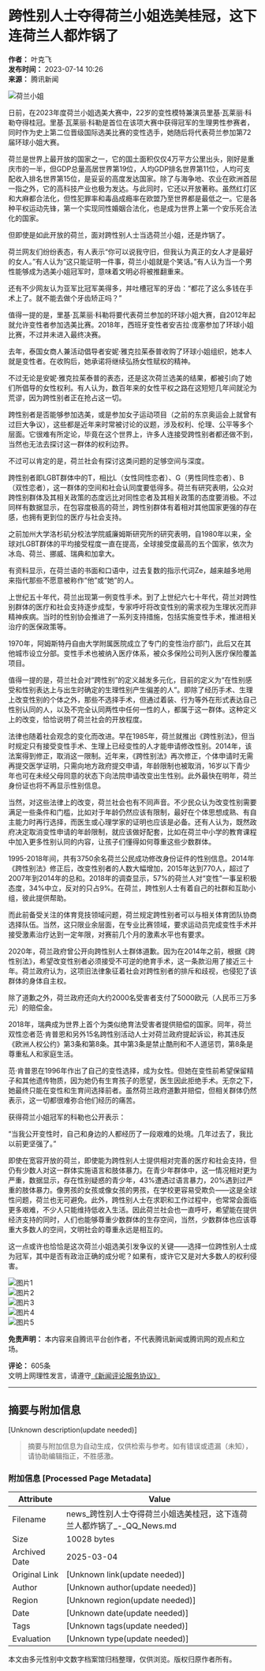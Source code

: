 # 跨性别人士夺得荷兰小姐选美桂冠，这下连荷兰人都炸锅了

**作者：** 叶克飞  
**发布时间：** 2023-07-14 10:26  
**来源：** 腾讯新闻  

![荷兰小姐](https://inews.gtimg.com/newsapp_bt/0/0522140926837_6113/0)

日前，在2023年度荷兰小姐选美大赛中，22岁的变性模特兼演员里基·瓦莱丽·科勒夺得桂冠。里基·瓦莱丽·科勒是首位在该项大赛中获得冠军的生理男性参赛者，同时作为史上第二位晋级国际选美比赛的变性选手，她随后将代表荷兰参加第72届环球小姐大赛。

荷兰是世界上最开放的国家之一，它的国土面积仅仅4万平方公里出头，刚好是重庆市的一半，但GDP总量高居世界第19位，人均GDP排名世界第11位，人均可支配收入排名世界第15位，是妥妥的高度发达国家。除了与海争地、农业在欧洲首屈一指之外，它的高科技产业也极为发达。与此同时，它还以开放著称。虽然红灯区和大麻都合法化，但性犯罪率和毒品成瘾率在欧盟乃至世界都是最低之一。它是各种平权运动先锋，第一个实现同性婚姻合法化，也是成为世界上第一个安乐死合法化的国家。

但即使是如此开放的荷兰，面对跨性别人士当选荷兰小姐，还是炸锅了。

荷兰网友们纷纷表态，有人表示“你可以说我守旧，但我认为真正的女人才是最好的女人。”有人认为“这只能证明一件事，荷兰小姐就是个笑话。”有人认为当一个男性能够成为选美小姐冠军时，意味着文明必将被推翻重来。

还有不少网友认为亚军比冠军美得多，并吐槽冠军的牙齿：“都花了这么多钱在手术上了。就不能去做个牙齿矫正吗？”

值得一提的是，里基·瓦莱丽·科勒将要代表荷兰参加的环球小姐大赛，自2012年起就允许变性者参加选美比赛。2018年，西班牙变性者安吉拉·庞塞参加了环球小姐比赛，不过并未进入最终决赛。

去年，泰国女商人兼活动倡导者安妮·雅克拉茱泰普收购了环球小姐组织，她本人就是变性者。在收购后，她承诺将继续弘扬女性赋权的精神。

不过无论是安妮·雅克拉茱泰普的表态，还是这次荷兰选美的结果，都被引向了她们所倡导的女性权利。有人认为，数百年来的女性平权之路在这短短几年间就沦为荒谬，因为跨性别者正在抢占这一切。

跨性别者是否能够参加选美，或是参加女子运动项目（之前的东京奥运会上就曾有过巨大争议），这些都是近年来时常被讨论的议题，涉及权利、伦理、公平等多个层面。它很难有所定论，毕竟在这个世界上，许多人连接受跨性别者都还做不到，当然也无法去探讨这一群体的权利边界。

不过可以肯定的是，荷兰社会有探讨这类问题的足够空间与深度。

跨性别者即LGBT群体中的T，相比L（女性同性恋者）、G（男性同性恋者）、B（双性恋者），这一群体的空间和社会认同度要低得多。荷兰有研究表明，公众对跨性别群体及其相关政策的态度远比对同性恋者及其相关政策的态度要消极。不过同样有数据显示，在包容度极高的荷兰，跨性别群体有着相对其他国家更强的存在感，也拥有更到位的医疗与社会支持。

之前加州大学洛杉矶分校法学院威廉姆斯研究所的研究表明，自1980年以来，全球对LGBT群体的平均接受程度一直在提高，全球接受度最高的五个国家，依次为冰岛、荷兰、挪威、瑞典和加拿大。

有资料显示，在荷兰语的书面和口语中，过去复数的指示代词Ze，越来越多地用来指代那些不愿意被称作“他”或“她”的人。

上世纪五十年代，荷兰出现第一例变性手术。到了上世纪六七十年代，荷兰对跨性别群体的医疗和社会支持逐步成型，专家呼吁将改变性别的需求视为生理状况而非精神疾病。当时的性别协会推进了一系列支持措施，包括实施变性手术，推进相关治疗的医保政策等。

1970年，阿姆斯特丹自由大学附属医院成立了专门的变性治疗部门，此后又在其他城市设立分部。变性手术也被纳入医疗体系，被众多保险公司列入医疗保险覆盖项目。

值得一提的是，荷兰社会对“跨性别”的定义越发多元化，目前的定义为“在性别感受和性别表达上与出生时确定的生理性别产生偏差的人”。即除了经历手术、生理上改变性别的个体之外，那些不选择手术，但通过着装、行为等外在形式表达自己性别认同的人，以及不完全认同两性中任何一性的人，都属于这一群体。这种定义上的改变，恰恰说明了荷兰社会的开放程度。

法律也随着社会观念的变化而改进。早在1985年，荷兰就推出《跨性别法》，但当时规定只有接受变性手术、生理上已经变性的人才能申请修改性别。2014年，该法案得到修正，取消这一限制。近年来，《跨性别法》再次修正，个体申请时无需再提交医学证明，只需向地方政府提交申请，年龄限制也被取消，16岁以下青少年也可在未经父母同意的状态下向法院申请改变出生性别。此外最快在明年，荷兰身份证也将不再显示性别信息。

当然，对这些法律上的改变，荷兰社会也有不同声音。不少民众认为改变性别需要满足一些条件和门槛，比如对于年龄仍然应该有限制，最好在个体思想成熟、有自主能力时再行选择，而医生或心理学家的证明也应该是必备。还有人认为，既然政府决定取消变性申请的年龄限制，就应该做好配套，比如在荷兰中小学的教育课程中加入更多性别认同的内容，让孩子们懂得如何尊重这些少数群体。

1995-2018年间，共有3750余名荷兰公民成功修改身份证件的性别信息。2014年《跨性别法》修正后，改变性别者的人数大幅增加，2015年达到770人，超过了2007年到2014年的总和。2018年的调查显示，57%的荷兰人对“变性”一事呈积极态度，34%中立，反对的只占9%。在荷兰，跨性别人士有着自己的社群和互助小组，彼此提供帮助。

而此前备受关注的体育竞技领域问题，荷兰规定跨性别者可以与相关体育团队协商选择队伍。当然，这只限业余层面，在专业比赛领域，要求运动员完成变性手术并接受激素治疗达到一定年限，对赛前几个月的激素水平也有要求。

2020年，荷兰政府曾公开向跨性别人士群体道歉。因为在2014年之前，根据《跨性别法》，希望改变性别者必须接受不可逆的绝育手术，这一条款沿用了接近三十年。荷兰政府认为，这项旧法律象征着社会对跨性别者的排斥和歧视，也侵犯了该群体的身体自主权。

除了道歉之外，荷兰政府还向大约2000名受害者支付了5000欧元（人民币三万多元）的赔偿金。

2018年，瑞典成为世界上首个为类似绝育法受害者提供赔偿的国家。同年，荷兰双性恋者范·肯普恩和另外15名跨性别活动人士对荷兰政府提起诉讼，称其违反《欧洲人权公约》第3条和第8条。其中第3条是禁止酷刑和不人道惩罚，第8条是尊重私人和家庭生活。

范·肯普恩在1996年作出了自己的变性选择，成为女性。但她在变性前希望保留精子和其他遗传物质，因为她仍有生育孩子的愿望，医生因此拒绝手术。无奈之下，她最终只能在变性和生育间选择前者。虽然荷兰政府道歉并赔偿，但相关群体仍然表示，这一切都很难弥合他们经历的痛苦。

获得荷兰小姐冠军的科勒也公开表示：

“当我公开变性时，自己和身边的人都经历了一段艰难的处境。几年过去了，我比以前更坚强了。”

即使在宽容开放的荷兰，即使能为跨性别人士提供相对完善的医疗和社会支持，但仍有少数人对这一群体实施语言和肢体暴力。在青少年群体中，这一情况相对更为严重，数据显示，存在性别疑惑的青少年，43%遭遇过语言暴力，20%遇到过严重的肢体暴力。像男孩的女孩或像女孩的男孩，在学校更容易受欺负——这是全球性问题，荷兰也无可避免。此外，跨性别人士在求职和工作过程中，也常常会面临更多艰难，不少人只能维持低收入生活。因此荷兰社会也一直呼吁，希望能在提供经济支持的同时，人们也能够尊重少数群体的生存空间，当然，少数群体也应该尊重大多数人的空间，文明社会的尊重永远是相互的。

这一点或许也恰恰是这次荷兰小姐选美引发争议的关键——选择一位跨性别人士成为冠军，其中是否有政治正确的成分呢？如果有，或许它又是对大多数人的权利侵害。

![图片1](https://inews.gtimg.com/news_bt/OOFJF59NjEg-jz5aceF2G51SyCPsGZ4ByS8tsTGHULakgAA/641)  
![图片2](https://inews.gtimg.com/news_bt/OaldhgNziDAruLU7xQJ7oLWDiZFmxXGnSaczrWZtBiSeUAA/641)  
![图片3](https://inews.gtimg.com/news_bt/OWpSftjXpe7V8NxosUeHAXRMQofBoF84trZ1oNA8klznsAA/641)  
![图片4](https://inews.gtimg.com/news_bt/ONihmVAnI8Res7LieibkWSeA80_ID6Ta9eLUcNxkz-2OkAA/641)  
![图片5](https://inews.gtimg.com/news_bt/OK0HzsmiImIBzLnTH8JoRpmcYeGSXLEAzx4359wYdNyW4AA/641)  

**免责声明：** 本内容来自腾讯平台创作者，不代表腾讯新闻或腾讯网的观点和立场。  

**评论：** 605条  
文明上网理性发言，请遵守[《新闻评论服务协议》](https://new.qq.com/static/coralinfo.htm)  

---

<!-- tcd_original_link https://news.qq.com/rain/a/20230714A02DK400 -->


## 摘要与附加信息

<!-- tcd_abstract -->
[Unknown description(update needed)]
<!-- tcd_abstract_end -->

> 摘要与附加信息为自动生成，仅供检索与参考。如有错误或遗漏（未知），请协助编辑指正，不胜感激。

### 附加信息 [Processed Page Metadata]

| Attribute       | Value                                  |
|-----------------|----------------------------------------|
| Filename        | news_跨性别人士夺得荷兰小姐选美桂冠，这下连荷兰人都炸锅了_-_QQ_News.md                             |
| Size            | 10028 bytes                           |
| Archived Date   | 2025-03-04                             |
| Original Link   | [Unknown link(update needed)]                       |
| Author          | [Unknown author(update needed)]                               |
| Region          | [Unknown region(update needed)]                               |
| Date            | [Unknown date(update needed)]                                 |
| Tags            | [Unknown tags(update needed)]                                 |
| Evaluation            | [Unknown type(update needed)]                                 |
<!-- tcd_table_end -->

本文由多元性别中文数字档案馆归档整理，仅供浏览。版权归原作者所有。
